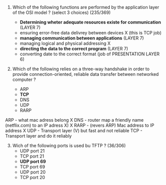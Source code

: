 
1) Which of the following functions are performed by the application layer of the OSI model ? (select 3 choices) (235/369)
	- **Determining wheter adequate resources existe for communication** (LAYER 7)
	- ensuring error-free data delivrey between devices X (this is TCP job)
	- **managing communication between applications** (LAYER 7)
	- managing logical and physical addressing X
	- **directing the data to the correct program** (LAYER 7)
	- converting date to the correct format (job of PRESENTATION LAYER 6)

2) Which of the following relies on a three-way handshake in order to provide connection-oriented, reliable data transfer between networked computer ?
	- ARP
	- **TCP**
	- DNS
	- UDP
	- RARP

ARP - what mac adress belong X
DNS - router map a friendly name (netflix.com) to an IP adress X) X
RARP - (revers ARP) Mac address to IP address X
UDP - Transport layer (V) but fast and not reliable
TCP - Transport layer and do it reliably

3) Wich of the following ports is used bu TFTP ? (36/306)
	- UDP port 21
	- TCP port 21
	- **UDP port 69**
	- TCP port 69
	- UDP port 20
	- TCP port 20